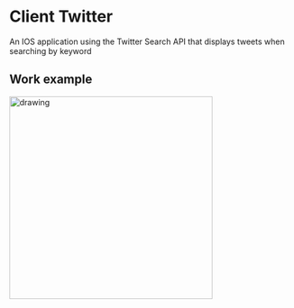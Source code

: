 # Client Twitter
An IOS application using the Twitter Search API that displays tweets when searching by keyword

## Work example
<img src="https://raw.githubusercontent.com/Constantine1995/TESTGIF/9b71a8f15b5465fed42ba0ae31fffc25930e64eb/ClientTwitter1080p.gif" alt="drawing" width="360" hight="640"/>
